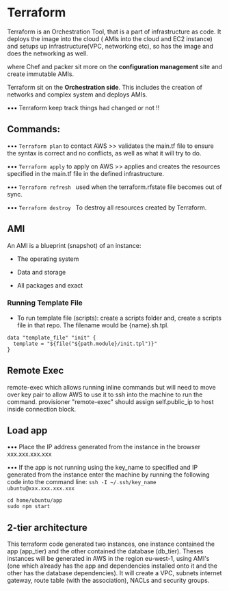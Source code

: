 # Terraform

Terraform is an Orchestration Tool, that is a part of infrastructure as code. It deploys the image into the cloud ( AMIs into the cloud and EC2 instance) and setups up infrastructure(VPC, networking etc), so has the image and does the networking as well.

where Chef and packer sit more on the **configuration management** site and create immutable AMIs.

Terraform sit on the **Orchestration side**. This includes the creation of networks and complex system and deploys AMIs.

••• Terraform keep track things had changed or not !!

## Commands:

••• ``` Terraform plan ``` to contact AWS >> validates the main.tf file to ensure the syntax is correct and no conflicts, as well as what it will try to do.

••• ``` Terraform apply ``` to apply on AWS >> applies and creates the resources specified in the main.tf file in the defined infrastructure.

••• ```Terraform refresh ``` used when the terraform.rfstate file becomes out of sync.


••• ```Terraform destroy ```  To destroy all resources created by Terraform.

## AMI

An AMI is a blueprint (snapshot) of an instance:
 - The operating system

 - Data and storage

 - All packages and exact


### Running Template File


 - To run template file (scripts): create a scripts folder and, create a scripts file in that repo. The filename would be {name}.sh.tpl.

 ```
 data "template_file" "init" {
   template = "${file("${path.module}/init.tpl")}"
 }

 ```

## Remote Exec

remote-exec which allows running inline commands but will need to move over key pair to allow AWS to use it to ssh into the machine to run the command. provisioner "remote-exec" should assign self.public_ip to host inside connection block.


## Load app

••• Place the IP address generated from the instance in the browser xxx.xxx.xxx.xxx

••• If the app is not running using the key_name to specified and IP generated from the instance enter the machine by running the following code into the command line: ```ssh -I ~/.ssh/key_name ubuntu@xxx.xxx.xxx.xxx ```
```
cd home/ubuntu/app
sudo npm start
```

## 2-tier architecture

This terraform code generated two instances, one instance contained the app (app_tier) and the other contained the database (db_tier). Theses instances will be generated in AWS in the region eu-west-1, using AMI's (one which already has the app and dependencies installed onto it and the other has the database dependencies). It will create a VPC, subnets internet gateway, route table (with the association), NACLs and security groups.
